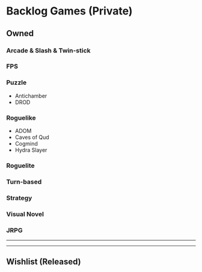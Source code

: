 # Backlog Games (Private)

## Owned

### 

### Arcade & Slash & Twin-stick

### FPS

### Puzzle
* Antichamber
* DROD

### Roguelike
* ADOM
* Caves of Qud
* Cogmind
* Hydra Slayer

### Roguelite


### Turn-based


### Strategy


### Visual Novel


### JRPG


---
---


## Wishlist (Released)

